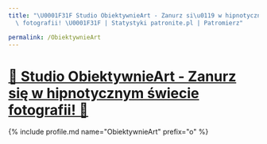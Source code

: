 ```yaml
---
title: "\U0001F31F Studio ObiektywnieArt - Zanurz si\u0119 w hipnotycznym \u015Bwiecie\
  \ fotografii! \U0001F31F | Statystyki patronite.pl | Patromierz"

permalink: /ObiektywnieArt
---
```


# [🌟 Studio ObiektywnieArt - Zanurz się w hipnotycznym świecie fotografii! 🌟](https://patronite.pl/ObiektywnieArt)

{% include profile.md name="ObiektywnieArt" prefix="o" %}
